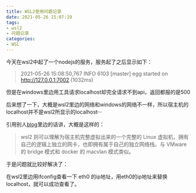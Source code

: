 ```yaml
---
title: WSL2使用问题记录
date: 2021-05-26 15:07:19
tags:
- wsl2
- 问题记录
categories:
- WSL
---
```


今天在wsl2中起了一个nodejs的服务，服务起了之后显示如下：

>2021-05-26 15:08:50,767 INFO 6103 [master] egg started on http://127.0.0.1:7002 (1032ms)

但是在windows里边用工具请求localhost却完全请求不到api，返回都报的是500

后来想了一下，大概是wsl2里边的网络和windows的网络不一样，所以宿主机的localhost并不是wsl2所显示的localhost···

引用别人[blog](https://www.jianshu.com/p/ba2cf239ebe0)里边的话讲，大概是这样的：

>  wsl2 则可以理解为宿主机完整虚拟出来的一个完整的 Linux 虚拟机，拥有自己的逻辑上独立的网卡，也即拥有属于自己的独立网络栈。与 VMware 的 bridge 模式和 docker 的 macvlan 模式类似。

于是问题就比较好解决了：

在wsl2里边用ifconfig查看一下 eth0 的ip地址，用eth0的ip地址来替换localhost，就可以成功查看了。

